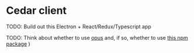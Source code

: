 # Cedar client

TODO: Build out this Electron + React/Redux/Typescript app

TODO: Think about whether to use [opus](https://opus-codec.org/) and, if so,
whether to use [this npm package](https://www.npmjs.com/package/opusscript)
)
